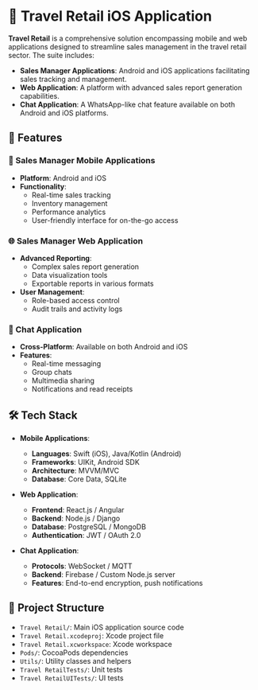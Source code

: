 # 🧳 Travel Retail iOS Application

**Travel Retail** is a comprehensive solution encompassing mobile and web applications designed to streamline sales management in the travel retail sector. The suite includes:

- **Sales Manager Applications**: Android and iOS applications facilitating sales tracking and management.
- **Web Application**: A platform with advanced sales report generation capabilities.
- **Chat Application**: A WhatsApp-like chat feature available on both Android and iOS platforms.

## 🚀 Features

### 📱 Sales Manager Mobile Applications
- **Platform**: Android and iOS
- **Functionality**:
  - Real-time sales tracking
  - Inventory management
  - Performance analytics
  - User-friendly interface for on-the-go access

### 🌐 Sales Manager Web Application
- **Advanced Reporting**:
  - Complex sales report generation
  - Data visualization tools
  - Exportable reports in various formats
- **User Management**:
  - Role-based access control
  - Audit trails and activity logs

### 💬 Chat Application
- **Cross-Platform**: Available on both Android and iOS
- **Features**:
  - Real-time messaging
  - Group chats
  - Multimedia sharing
  - Notifications and read receipts

## 🛠️ Tech Stack

- **Mobile Applications**:
  - **Languages**: Swift (iOS), Java/Kotlin (Android)
  - **Frameworks**: UIKit, Android SDK
  - **Architecture**: MVVM/MVC
  - **Database**: Core Data, SQLite

- **Web Application**:
  - **Frontend**: React.js / Angular
  - **Backend**: Node.js / Django
  - **Database**: PostgreSQL / MongoDB
  - **Authentication**: JWT / OAuth 2.0

- **Chat Application**:
  - **Protocols**: WebSocket / MQTT
  - **Backend**: Firebase / Custom Node.js server
  - **Features**: End-to-end encryption, push notifications

## 📂 Project Structure

- `Travel Retail/`: Main iOS application source code
- `Travel Retail.xcodeproj`: Xcode project file
- `Travel Retail.xcworkspace`: Xcode workspace
- `Pods/`: CocoaPods dependencies
- `Utils/`: Utility classes and helpers
- `Travel RetailTests/`: Unit tests
- `Travel RetailUITests/`: UI tests
